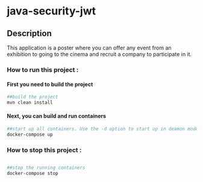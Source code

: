 # java-security-jwt

## Description
This application is a poster where you can offer any event from an exhibition to going to the cinema
and recruit a company to participate in it.


### How to run this project :

#### First you need to build the project

```sh
##build the project
mvn clean install
```

#### Next, you can build and run containers

```sh
##start up all containers. Use the -d option to start up in deamon mode
docker-compose up
```

### How to stop this project :
```sh

##stop the running containers
docker-compose stop
```